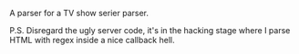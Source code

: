 A parser for a TV show serier parser.

P.S. Disregard the ugly server code, it's in the hacking stage where I parse HTML with regex inside a nice callback hell.
